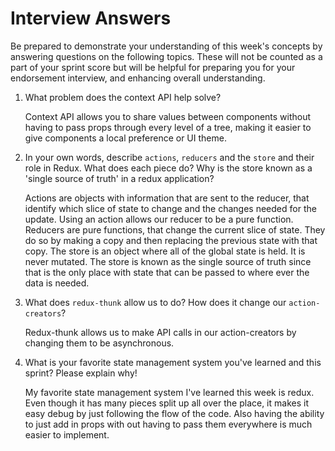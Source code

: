# Interview Answers
Be prepared to demonstrate your understanding of this week's concepts by answering questions on the following topics. These will not be counted as a part of your sprint score but will be helpful for preparing you for your endorsement interview, and enhancing overall understanding.

1. What problem does the context API help solve?

    Context API allows you to share values between components without having to pass props through every level of a tree, making it easier to give components a local preference or UI theme.

2. In your own words, describe `actions`, `reducers` and the `store` and their role in Redux. What does each piece do? Why is the store known as a 'single source of truth' in a redux application?

    Actions are objects with information that are sent to the reducer, that identify which slice of state to change and the changes needed for the update. Using an action allows our reducer to be a pure function. Reducers are pure functions, that change the current slice of state. They do so by making a copy and then replacing the previous state with that copy. The store is an object where all of the global state is held. It is never mutated. The store is known as the single source of truth since that is the only place with state that can be passed to where ever the data is needed.  

3. What does `redux-thunk` allow us to do? How does it change our `action-creators`?

    Redux-thunk allows us to make API calls in our action-creators by changing them to be asynchronous.  

4. What is your favorite state management system you've learned and this sprint? Please explain why!

    My favorite state management system I've learned this week is redux. Even though it has many pieces split up all over the place, it makes it easy debug by just following the flow of the code. Also having the ability to just add in props with out having to pass them everywhere is much easier to implement.
